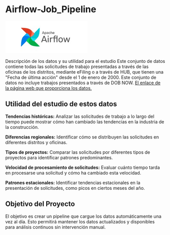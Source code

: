 # Airflow-Job_Pipeline

![](https://github.com/elena210910/Airflow-Job_Pipeline/blob/main/apache%20air.jpg)


Descripción de los datos y su utilidad para el estudio
Este conjunto de datos contiene todas las solicitudes de trabajo presentadas a través de las oficinas de los distritos,
mediante eFiling o a través de HUB, que tienen una "Fecha de última acción" desde el 1 de enero de 2000. Este conjunto de datos no incluye trabajos presentados a través de DOB NOW.
[El enlace de la página web que proporciona los datos.](https://data.cityofnewyork.us/Housing-Development/DOB-Job-Application-Filings/ic3t-wcy2/about_data)

## Utilidad del estudio de estos datos

**Tendencias históricas:** Analizar las solicitudes de trabajo a lo largo del tiempo puede 
mostrar cómo han cambiado las tendencias en la industria de la construcción.

**Diferencias regionales:** Identificar cómo se distribuyen las solicitudes en diferentes distritos y oficinas.

**Tipos de proyectos:** Comparar las solicitudes por diferentes tipos de proyectos para identificar patrones predominantes.

**Velocidad de procesamiento de solicitudes:** Evaluar cuánto tiempo tarda en procesarse una solicitud y cómo ha cambiado esta velocidad.

**Patrones estacionales:** Identificar tendencias estacionales en la presentación de solicitudes, como picos en ciertos meses del año.

## Objetivo del Proyecto
El objetivo es crear un pipeline que cargue los datos automáticamente una vez al día. 
Esto permitirá mantener los datos actualizados y disponibles para análisis continuos sin intervención manual.
